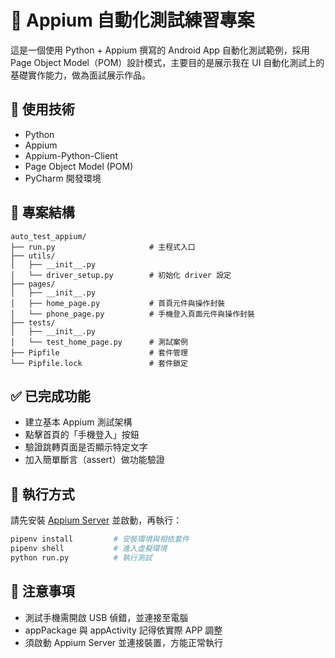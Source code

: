# 📱 Appium 自動化測試練習專案

這是一個使用 Python + Appium 撰寫的 Android App 自動化測試範例，採用 Page Object Model（POM）設計模式，主要目的是展示我在 UI 自動化測試上的基礎實作能力，做為面試展示作品。


## 🧩 使用技術

- Python
- Appium
- Appium-Python-Client
- Page Object Model (POM)
- PyCharm 開發環境


## 📂 專案結構
```
auto_test_appium/
├── run.py                     # 主程式入口
├── utils/
│   ├── __init__.py
│   └── driver_setup.py        # 初始化 driver 設定
├── pages/
│   ├── __init__.py
│   ├── home_page.py           # 首頁元件與操作封裝
│   └── phone_page.py          # 手機登入頁面元件與操作封裝
├── tests/
│   ├── __init__.py
│   └── test_home_page.py      # 測試案例
├── Pipfile                    # 套件管理
└── Pipfile.lock               # 套件鎖定
```

## ✅ 已完成功能

- 建立基本 Appium 測試架構
- 點擊首頁的「手機登入」按鈕
- 驗證跳轉頁面是否顯示特定文字
- 加入簡單斷言（assert）做功能驗證


## 🚀 執行方式

請先安裝 [Appium Server](https://appium.io/) 並啟動，再執行：

```bash
pipenv install         # 安裝環境與相依套件
pipenv shell           # 進入虛擬環境
python run.py          # 執行測試
```


## 🔖 注意事項

- 測試手機需開啟 USB 偵錯，並連接至電腦
- appPackage 與 appActivity 記得依實際 APP 調整
- 須啟動 Appium Server 並連接裝置，方能正常執行
